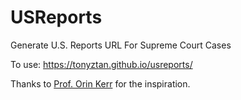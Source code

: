 # USReports
Generate U.S. Reports URL For Supreme Court Cases

To use: https://tonyztan.github.io/usreports/

Thanks to [Prof. Orin Kerr](https://twitter.com/OrinKerr/status/1050861044568977409) for the inspiration.
